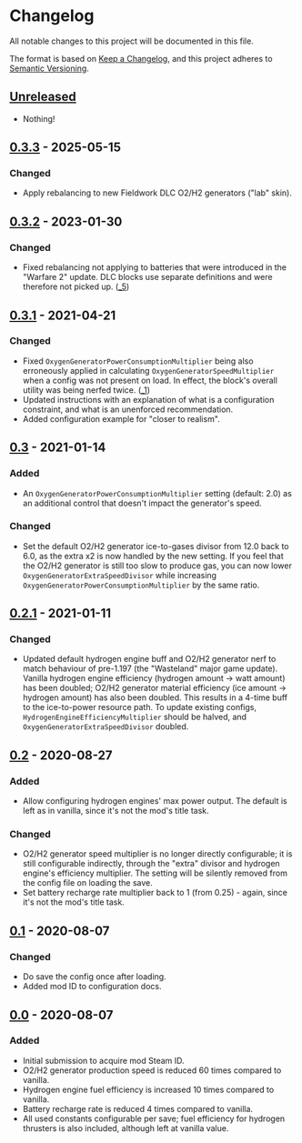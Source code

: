 # Changelog

All notable changes to this project will be documented in this file.

The format is based on [Keep a Changelog](https://keepachangelog.com/en/1.0.0/),
and this project adheres to [Semantic Versioning](https://semver.org/spec/v2.0.0.html).


## [Unreleased]

- Nothing!

[Unreleased]: https://github.com/keyspace/NoMoreFreeEnergy/compare/v0.3.3...HEAD


## [0.3.3] - 2025-05-15
### Changed

- Apply rebalancing to new Fieldwork DLC O2/H2 generators ("lab" skin).

[0.3.3]: https://github.com/keyspace/NoMoreFreeEnergy/compare/v0.3.2...v0.3.3


## [0.3.2] - 2023-01-30
### Changed

- Fixed rebalancing not applying to  batteries that were introduced in the
  "Warfare 2" update. DLC blocks use separate definitions and were therefore
  not picked up. ([_5])

[0.3.2]: https://github.com/keyspace/NoMoreFreeEnergy/compare/v0.3.1...v0.3.2
[_5]: https://github.com/keyspace/NoMoreFreeEnergy/issues/5


## [0.3.1] - 2021-04-21
### Changed

- Fixed `OxygenGeneratorPowerConsumptionMultiplier` being also erroneously
  applied in calculating `OxygenGeneratorSpeedMultiplier` when a config was
  not present on load. In effect, the block's overall utility was being nerfed
  twice. ([_1])
- Updated instructions with an explanation of what is a configuration constraint,
  and what is an unenforced recommendation.
- Added configuration example for "closer to realism".

[0.3.1]: https://github.com/keyspace/NoMoreFreeEnergy/compare/v0.3...v0.3.1
[_1]: https://github.com/keyspace/NoMoreFreeEnergy/issues/1


## [0.3] - 2021-01-14
### Added

- An `OxygenGeneratorPowerConsumptionMultiplier` setting (default: 2.0) as
  an additional control that doesn't impact the generator's speed.

### Changed

- Set the default O2/H2 generator ice-to-gases divisor from 12.0 back to 6.0,
  as the extra x2 is now handled by the new setting. If you feel that the
  O2/H2 generator is still too slow to produce gas, you can now lower
  `OxygenGeneratorExtraSpeedDivisor` while increasing
  `OxygenGeneratorPowerConsumptionMultiplier` by the same ratio.

[0.3]: https://github.com/keyspace/NoMoreFreeEnergy/compare/v0.2.1...v0.3


## [0.2.1] - 2021-01-11
### Changed

- Updated default hydrogen engine buff and O2/H2 generator nerf to match
  behaviour of pre-1.197 (the "Wasteland" major game update).
  Vanilla hydrogen engine efficiency (hydrogen amount -> watt amount) has
  been doubled; O2/H2 generator material efficiency (ice amount ->
  hydrogen amount) has also been doubled. This results in a 4-time
  buff to the ice-to-power resource path.
  To update existing configs, `HydrogenEngineEfficiencyMultiplier` should be
  halved, and `OxygenGeneratorExtraSpeedDivisor` doubled.

[0.2.1]: https://github.com/keyspace/NoMoreFreeEnergy/compare/v0.2...v0.2.1



## [0.2] - 2020-08-27
### Added

- Allow configuring hydrogen engines' max power output. The default is left
  as in vanilla, since it's not the mod's title task.

### Changed

- O2/H2 generator speed multiplier is no longer directly configurable; it
  is still configurable indirectly, through the "extra" divisor and hydrogen
  engine's efficiency multiplier. The setting will be silently removed from
  the config file on loading the save.
- Set battery recharge rate multiplier back to 1 (from 0.25) - again, since
  it's not the mod's title task.

[0.2]: https://github.com/keyspace/NoMoreFreeEnergy/compare/v0.1...v0.2


## [0.1] - 2020-08-07
### Changed

- Do save the config once after loading.
- Added mod ID to configuration docs.

[0.1]: https://github.com/keyspace/NoMoreFreeEnergy/compare/v0.0...v0.1


## [0.0] - 2020-08-07
### Added
- Initial submission to acquire mod Steam ID.
- O2/H2 generator production speed is reduced 60 times compared to vanilla.
- Hydrogen engine fuel efficiency is increased 10 times compared to vanilla.
- Battery recharge rate is reduced 4 times compared to vanilla.
- All used constants configurable per save; fuel efficiency for hydrogen
  thrusters is also included, although left at vanilla value.

[0.0]: https://github.com/keyspace/NoMoreFreeEnergy/releases/tag/v0.0
